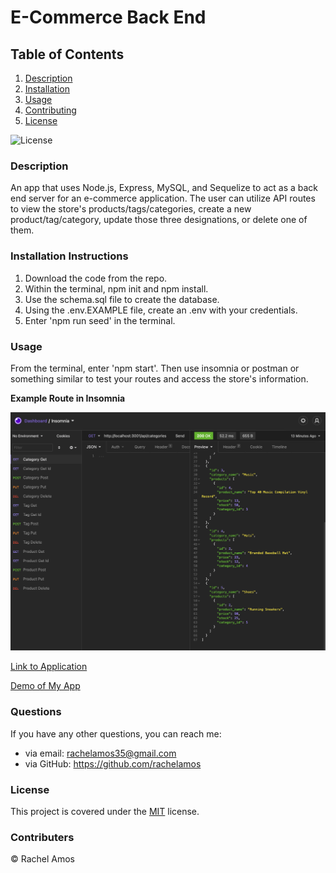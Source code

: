 # E-Commerce Back End
## Table of Contents

1. [Description](#description)
2. [Installation](#installation-instructions)
3. [Usage](#usage)
4. [Contributing](#contributers)
5. [License](#license)

![License](https://img.shields.io/badge/License-MIT-green.svg)

### Description
An app that uses Node.js, Express, MySQL, and Sequelize to act as a back end server for an e-commerce application. The user can utilize API routes to view the store's products/tags/categories, create a new product/tag/category, update those three designations, or delete one of them.

### Installation Instructions
1. Download the code from the repo.
2. Within the terminal, npm init and npm install.
3. Use the schema.sql file to create the database.
4. Using the .env.EXAMPLE file, create an .env with your credentials.
5. Enter 'npm run seed' in the terminal.

### Usage
From the terminal, enter 'npm start'. Then use insomnia or postman or something similar to test your routes and access the store's information.

**Example Route in Insomnia**

![Example Route in Insomnia](images/exampleroute.png)

[Link to Application](https://github.com/rachelamos/e-commerce-back-end.git)

[Demo of My App](https://drive.google.com/file/d/1aWDaJ6084qOzihswDAnoQG8I_SEQMwFT/view)

### Questions
If you have any other questions, you can reach me:
- via email: rachelamos35@gmail.com
- via GitHub: https://github.com/rachelamos

### License
This project is covered under the [MIT](LICENSE) license.

### Contributers
© Rachel Amos